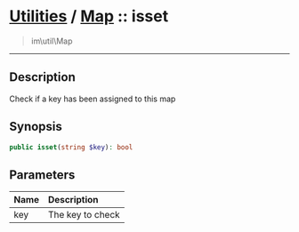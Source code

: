 # [Utilities](util.md) / [Map](util-Map.md) :: isset
 > im\util\Map
____

## Description
Check if a key has been assigned to this map

## Synopsis
```php
public isset(string $key): bool
```

## Parameters
| Name | Description |
| :--- | :---------- |
| key | The key to check |
